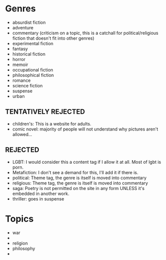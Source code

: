 Genres
===================
- absurdist fiction 
- adventure
- commentary (criticism on a topic, this is a catchall for political/religious fiction that doesn't fit into other genres)
- experimental fiction
- fantasy
- historical fiction
- horror
- memoir
- occupational fiction
- philosophical fiction
- romance
- science fiction 
- suspense
- urban



TENTATIVELY REJECTED
--------------------
- children's: This is a website for adults. 
- comic novel: majority of people will not understand why pictures aren't allowed...

REJECTED
--------
- LGBT: I would consider this a content tag if I allow it at all. Most of lgbt is porn.
- Metafiction: I don't see a demand for this, I'll add it if there is.
- political: Theme tag, the genre is itself is moved into commentary
- religious: Theme tag, the genre is itself is moved into commentary
- saga: Poetry is not permitted on the site in any form UNLESS it's embedded in another work.
- thriller: goes in suspense


Topics
======
- war
- 
- religion
- philosophy
- 
